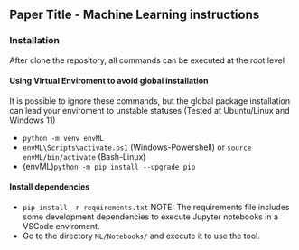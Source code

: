 ## Paper Title - Machine Learning instructions

### Installation

After clone the repository, all commands can be executed at the root level

#### Using Virtual Enviroment to avoid global installation

It is possible to ignore these commands, but the global package installation can lead your enviroment to unstable statuses (Tested at Ubuntu/Linux and Windows 11)

- `python -m venv envML`
- `envML\Scripts\activate.ps1` (Windows-Powershell) or `source envML/bin/activate` (Bash-Linux)
- (envML)`python -m pip install --upgrade pip`

#### Install dependencies

- `pip install -r requirements.txt`
NOTE: The requirements file includes some development dependencies to execute Jupyter notebooks in a VSCode enviroment.
- Go to the directory `ML/Notebooks/` and execute it to use the tool.
